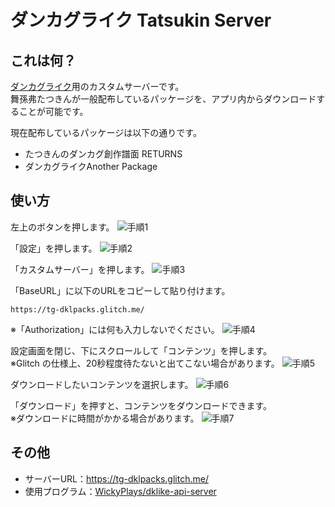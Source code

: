 # ダンカグライク Tatsukin Server

## これは何？

[ダンカグライク](https://dankag-like.web.app/)用のカスタムサーバーです。<br>
舞孫弗たつきんが一般配布しているパッケージを、アプリ内からダウンロードすることが可能です。

現在配布しているパッケージは以下の通りです。

- たつきんのダンカグ創作譜面 RETURNS
- ダンカグライクAnother Package
<!-- - ダンカグライクOverDrive Package
- ダンカグライクVariety Package -->

## 使い方

左上のボタンを押します。
![手順1](https://lh3.googleusercontent.com/d/1py4gcrFlqTvLh0qrzc8o2krHElhzbL5m)

「設定」を押します。
![手順2](https://lh3.googleusercontent.com/d/1edsMZwrGxoBoAzWlsBtJtMYlaDgxoI47)

「カスタムサーバー」を押します。
![手順3](https://lh3.googleusercontent.com/d/1WyXp1gpGtPJDYIUB374Ftm_jg1A1aKQJ)

「BaseURL」に以下のURLをコピーして貼り付けます。

```
https://tg-dklpacks.glitch.me/
```

※「Authorization」には何も入力しないでください。
![手順4](https://lh3.googleusercontent.com/d/183wD8Se2oPeM4LS7orxclYh_WnuL4Jaz)

設定画面を閉じ、下にスクロールして「コンテンツ」を押します。<br>
※Glitch の仕様上、20秒程度待たないと出てこない場合があります。
![手順5](https://lh3.googleusercontent.com/d/1YnC3P9Xq_6J170TObgbT8DueFxlSYv8t)

ダウンロードしたいコンテンツを選択します。
![手順6](https://lh3.googleusercontent.com/d/1gNRBDTg4GQWxv5o_eptx7SV7S09OzWPv)

「ダウンロード」を押すと、コンテンツをダウンロードできます。<br>
※ダウンロードに時間がかかる場合があります。
![手順7](https://lh3.googleusercontent.com/d/1w28_8aQxPmIkayDJzHQ60zGkOQ24vJFg)

## その他

- サーバーURL：https://tg-dklpacks.glitch.me/
- 使用プログラム：[WickyPlays/dklike-api-server](https://github.com/WickyPlays/dklike-api-server)
